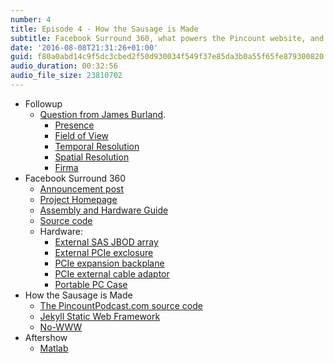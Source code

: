 ```yaml
---
number: 4
title: Episode 4 - How the Sausage is Made
subtitle: Facebook Surround 360, what powers the Pincount website, and who's drinking what.
date: '2016-08-08T21:31:26+01:00'
guid: f80a0abd14c9f5dc3cbed2f50d930034f549f37e85da3b0a55f65fe879300820
audio_duration: 00:32:56
audio_file_size: 23810702
---
```


* Followup
  * [Question from James Burland](https://twitter.com/jamesburland/status/759127404853985280).
    * [Presence](https://en.wikipedia.org/wiki/Immersion_%28virtual_reality%29)
    * [Field of View](https://en.wikipedia.org/wiki/Field_of_view)
    * [Temporal Resolution](https://en.wikipedia.org/wiki/Temporal_resolution)
    * [Spatial Resolution](https://en.wikipedia.org/wiki/Angular_resolution)
    * [Firma](http://firmagame.com)
* Facebook Surround 360
  * [Announcement post](https://code.facebook.com/posts/265413023819735)
  * [Project Homepage](https://facebook360.fb.com/facebook-surround-360/)
  * [Assembly and Hardware Guide](https://github.com/facebook/Surround360/raw/master/surround360_design/assembly_guide/Surround360_Manual.pdf)
  * [Source code](https://github.com/facebook/Surround360)
  * Hardware:
    * [External SAS JBOD array](http://www.areca.com.tw/products/12gsasjbod.htm)
    * [External PCIe exclosure](http://www.maxexpansion.com/cube3-metal-expansion-enclosure-8-pcie-x8-slots)
    * [PCIe expansion backplane](http://www.onestopsystems.com/sites/default/files/pdf/196-452.pdf)
    * [PCIe external cable adaptor](http://www.maxexpansion.com/adapters/pcie3-x8-dual)
    * [Portable PC Case](http://www.theportablepc.com/apolloa1.html)
* How the Sausage is Made
  * [The PincountPodcast.com source code](https://github.com/dougal/pincountpodcast.com)
  * [Jekyll Static Web Framework](https://jekyllrb.com/)
  * [No-WWW](http://no-www.org/)
* Aftershow
  * [Matlab](http://www.mathworks.com/products/matlab/)
